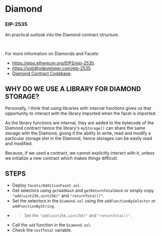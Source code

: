 # Diamond

### EIP-2535

An practical outlook into the Diamond contract structure.

<br/>

For more information on Diamonds and Facets:
- https://eips.ethereum.org/EIPS/eip-2535.
- https://soliditydeveloper.com/eip-2535.
- [Diamond Contract Codebase](https://github.com/mudgen/diamond-2-hardhat).

###
## WHY DO WE USE A LIBRARY FOR DIAMOND STORAGE?
Personally, I think that using libraries with internal functions gives us that opportunity to interact with the library imported when  the facet is imported. 

As the library functions are internal, they are added to the bytecode of the Diamond contract hence the library's `myStorage()` can share the same storage with the Diamond, giving it the ability to write, read and modify a particular storage slot in the Diamond, hence storages can be easily read and modified.

Because, if we used a contract, we cannot explicitly interact with it, unless we initialize a new contract which makes things difficult.


## STEPS

- Deploy `facets/AdditionFacet.sol`.
- Get selectors using `getAddHash` and `getReturnTotalHash` or simply copy `"add(uint256,uint256)"` and `"returnTotal()"`.
- Set the selectors in the `Diamond.sol` using the `addFunctionBySelector` or `addFunctionByString`.
- > Set the `"add(uint256,uint256)"` and `"returnTotal()"`.
- Call the `add` function in the `Diamond.sol`.
- Check the `testTotal` variable.
